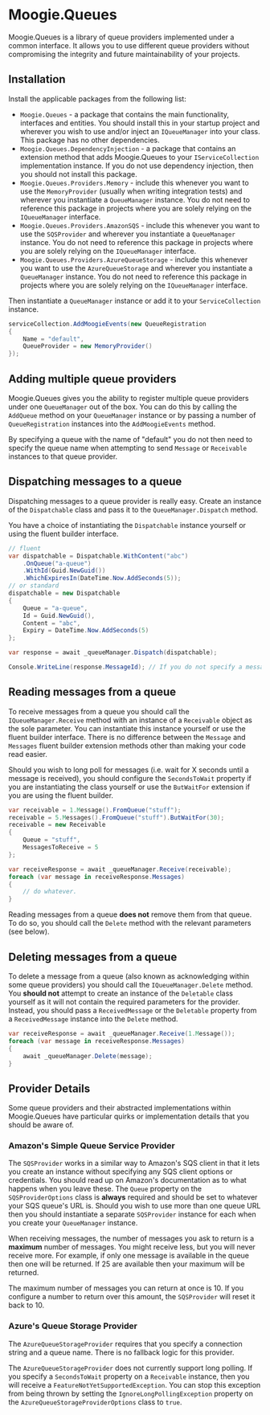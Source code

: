 # Moogie.Queues

Moogie.Queues is a library of queue providers implemented under a common interface. It allows you to use different 
queue providers without compromising the integrity and future maintainability of your projects. 

## Installation

Install the applicable packages from the following list:

* `Moogie.Queues` - a package that contains the main functionality, interfaces and entities. You should install
this in your startup project and wherever you wish to use and/or inject an `IQueueManager` into your class. This package
has no other dependencies.
* `Moogie.Queues.DependencyInjection` - a package that contains an extension method that adds Moogie.Queues to your
`IServiceCollection` implementation instance. If you do not use dependency injection, then you should not install this
package.
* `Moogie.Queues.Providers.Memory` - include this whenever you want to use the `MemoryProvider` (usually when writing
integration tests) and wherever you instantiate a `QueueManager` instance. You do not need to reference this package
in projects where you are solely relying on the `IQueueManager` interface.
* `Moogie.Queues.Providers.AmazonSQS` - include this whenever you want to use the `SQSProvider` and wherever you
instantiate a `QueueManager` instance. You do not need to reference this package in projects where you are solely relying 
on the `IQueueManager` interface.
* `Moogie.Queues.Providers.AzureQueueStorage` - include this whenever you want to use the `AzureQueueStorage` and 
wherever you instantiate a `QueueManager` instance. You do not need to reference this package in projects where you are
solely relying on the `IQueueManager` interface.

Then instantiate a `QueueManager` instance or add it to your `ServiceCollection` instance.

```csharp
serviceCollection.AddMoogieEvents(new QueueRegistration
{
    Name = "default",
    QueueProvider = new MemoryProvider()
});
```

## Adding multiple queue providers

Moogie.Queues gives you the ability to register multiple queue providers under one `QueueManager` out of the box.
You can do this by calling the `AddQueue` method on your `QueueManager` instance or by passing a number of `QueueRegistration`
instances into the `AddMoogieEvents` method.

By specifying a queue with the name of "default" you do not then need to specify the queue name when attempting to send
`Message` or `Receivable` instances to that queue provider.

## Dispatching messages to a queue

Dispatching messages to a queue provider is really easy. Create an instance of the `Dispatchable` class and pass it to 
the `QueueManager.Dispatch` method.

You have a choice of instantiating the `Dispatchable` instance yourself or using the fluent builder interface.

```csharp
// fluent
var dispatchable = Dispatchable.WithContent("abc")
    .OnQueue("a-queue")
    .WithId(Guid.NewGuid())
    .WhichExpiresIn(DateTime.Now.AddSeconds(5));
// or standard
dispatchable = new Dispatchable
{
    Queue = "a-queue",
    Id = Guid.NewGuid(),
    Content = "abc",
    Expiry = DateTime.Now.AddSeconds(5)
};

var response = await _queueManager.Dispatch(dispatchable);

Console.WriteLine(response.MessageId); // If you do not specify a message id then one will be created for you. You can retrieve that message id by inspecting the response from the Dispatch method.
```

## Reading messages from a queue

To receive messages from a queue you should call the `IQueueManager.Receive` method with an instance of a `Receivable`
object as the sole parameter. You can instantiate this instance yourself or use the fluent builder interface. There is 
no difference between the `Message` and `Messages` fluent builder extension methods other than making your code read 
easier.

Should you wish to long poll for messages (i.e. wait for X seconds until a message is received), you should configure
the `SecondsToWait` property if you are instantiating the class yourself or use the `ButWaitFor` extension if you are
using the fluent builder.

```csharp
var receivable = 1.Message().FromQueue("stuff");
receivable = 5.Messages().FromQueue("stuff").ButWaitFor(30);
receivable = new Receivable
{
    Queue = "stuff",
    MessagesToReceive = 5
};

var receiveResponse = await _queueManager.Receive(receivable);
foreach (var message in receiveResponse.Messages)
{
    // do whatever.
}
```

Reading messages from a queue **does not** remove them from that queue. To do so, you should call the `Delete` method
with the relevant parameters (see below).

## Deleting messages from a queue

To delete a message from a queue (also known as acknowledging within some queue providers) you should call the
`IQueueManager.Delete` method. You **should not** attempt to create an instance of the `Deletable` class yourself as it 
will not contain the required parameters for the provider. Instead, you should pass a `ReceivedMessage` or the 
`Deletable` property from a `ReceivedMessage` instance into the `Delete` method. 

```csharp
var receiveResponse = await _queueManager.Receive(1.Message());
foreach (var message in receiveResponse.Messages)
{
    await _queueManager.Delete(message);
}
```

## Provider Details

Some queue providers and their abstracted implementations within Moogie.Queues have particular quirks or implementation 
details that you should be aware of. 

### Amazon's Simple Queue Service Provider

The `SQSProvider` works in a similar way to Amazon's SQS client in that it lets you create an instance without specifying
any SQS client options or credentials. You should read up on Amazon's documentation as to what happens when you
leave these. The `Queue` property on the `SQSProviderOptions` class is **always** required and should be set to
whatever your SQS queue's URL is. Should you wish to use more than one queue URL then you should instantiate a
separate `SQSProvider` instance for each when you create your `QueueManager` instance.

When receiving messages, the number of messages you ask to return is a **maximum** number of messages. You might receive
less, but you will never receive more. For example, if only one message is available in the queue then one will be
returned. If 25 are available then your maximum will be returned.

The maximum number of messages you can return at once is 10. If you configure a number to return over this amount,
the `SQSProvider` will reset it back to 10.

### Azure's Queue Storage Provider

The `AzureQueueStorageProvider` requires that you specify a connection string and a queue name. There is no fallback
logic for this provider.

The `AzureQueueStorageProvider` does not currently support long polling. If you specify a `SecondsToWait` property on
a `Receivable` instance, then you will receive a `FeatureNotYetSupportedException`. You can stop this exception from
being thrown by setting the `IgnoreLongPollingException` property on the `AzureQueueStorageProviderOptions` class to
`true`.